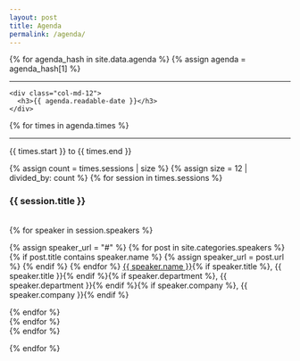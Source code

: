 ```yaml
---
layout: post
title: Agenda
permalink: /agenda/
---
```



<div id="agenda" class="col-md-12">
{% for agenda_hash in site.data.agenda %}
  {% assign agenda = agenda_hash[1] %}
  
  <div class="row">
    <hr />
    
    <div class="col-md-12">
      <h3>{{ agenda.readable-date }}</h3>
    </div>
  </div>
  
  {% for times in agenda.times %}
    <div class="row">
    <hr />
      <div id="time" class="col-md-2">
        <p>{{ times.start }} to {{ times.end }}</p>
      </div>
      <div class="col-md-10">
        <div class="row">
          {% assign count = times.sessions | size %}
          {% assign size = 12 | divided_by: count %}
          {% for session in times.sessions %}
              <div class="col-md-{{ size }}">
                <h3>{{ session.title }}</h3>                
                {% for speaker in session.speakers %}
                  <p>
                    {% assign speaker_url = "#" %}
                    {% for post in site.categories.speakers %}
                      {% if post.title contains speaker.name %}
                        {% assign speaker_url = post.url %}
                      {% endif %}
                    {% endfor %}
                    <a href="{{ speaker_url }}">{{ speaker.name }}</a>{% if speaker.title %}, {{ speaker.title }}{% endif %}{% if speaker.department %}, {{ speaker.department }}{% endif %}{% if speaker.company %}, {{ speaker.company }}{% endif %}
                  </p>
                {% endfor %}
              </div>
          {% endfor %}
        </div>
      </div>
    </div>
  {% endfor %}

{% endfor %}
</div>


